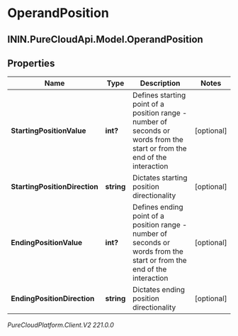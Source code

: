 # OperandPosition

## ININ.PureCloudApi.Model.OperandPosition

## Properties

|Name | Type | Description | Notes|
|------------ | ------------- | ------------- | -------------|
| **StartingPositionValue** | **int?** | Defines starting point of a position range - number of seconds or words from the start or from the end of the interaction | [optional] |
| **StartingPositionDirection** | **string** | Dictates starting position directionality | [optional] |
| **EndingPositionValue** | **int?** | Defines ending point of a position range - number of seconds or words from the start or from the end of the interaction | [optional] |
| **EndingPositionDirection** | **string** | Dictates ending position directionality | [optional] |



_PureCloudPlatform.Client.V2 221.0.0_
